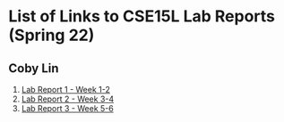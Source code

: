 # List of Links to CSE15L Lab Reports (Spring 22)
## Coby Lin
1. [Lab Report 1 - Week 1-2](https://cobylsy.github.io/cse15l-lab-reports/Lab-report-1/lab-report-1-week-2.html)
2. [Lab Report 2 - Week 3-4](https://cobylsy.github.io/cse15l-lab-reports/Lab-report-2/lab-report-2.html)
3. [Lab Report 3 - Week 5-6](https://copylsy.github.io/cse15l-lab-reports/Lab-report-2/lab-report-3.html)
